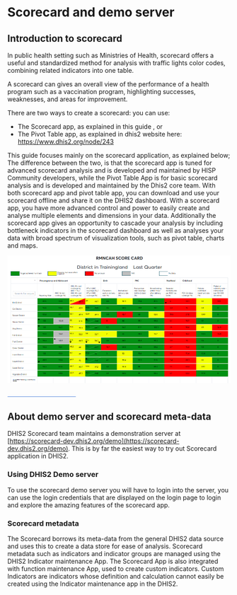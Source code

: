 # Scorecard and demo server

## Introduction to scorecard

In public health setting such as Ministries of Health, scorecard offers
a useful and standardized method for analysis with traffic lights color
codes, combining related indicators into one table.

A scorecard can gives an overall view of the performance of a health
program such as a vaccination program, highlighting successes,
weaknesses, and areas for improvement.

There are two ways to create a scorecard: you can use:

  - The Scorecard app, as explained in this guide , or
  - The Pivot Table app, as explained in dhis2 website here:
    https://www.dhis2.org/node/243  

This guide  focuses mainly on the scorecard application, as explained
below; The difference between the two, is that the scorecard app is
tuned for advanced scorecard analysis and is developed and maintained by
HISP Community developers, while the Pivot Table App is for basic
scorecard analysis and is developed and maintained by the Dhis2 core
team.  With both scorecard app and pivot table app, you can download and
use your scorecard offline and share it on the DHIS2 dashboard. With a
scorecard app, you have more advanced control and power to easily create
and analyse multiple elements and dimensions in your data.  Additionally
the scorecard app gives an opportunity to cascade your analysis by
including bottleneck indicators in the scorecard dashboard as well as
analyses your data with broad spectrum of visualization tools, such as
pivot table, charts and maps.

![Standard layout of RMNCAH Scorecard](resources/images/image122.png)

![](resources/images/image123.png) 

## About demo server and scorecard meta-data

DHIS2 Scorecard team maintains a demonstration server
at [https://scorecard-dev.dhis2.org/demo](https://scorecard-dev.dhis2.org/demo).
This is by far the easiest way to try out Scorecard application in
DHIS2.

### Using DHIS2 Demo server

To use the scorecard demo server you will have to login into the server,
you can use the login credentials that are displayed on the login page
to login and explore the amazing features of the scorecard app.

### Scorecard metadata

The Scorecard borrows its meta-data from the general DHIS2 data source
and uses this to create a data store for ease of analysis. Scorecard
metadata such as indicators and indicator groups are managed using the
DHIS2 Indicator maintenance App. The Scorecard App is also integrated
with function maintenance App, used to create custom indicators. Custom
Indicators are indicators whose definition and calculation cannot easily
be created using the Indicator maintenance app in the DHIS2.  

        

